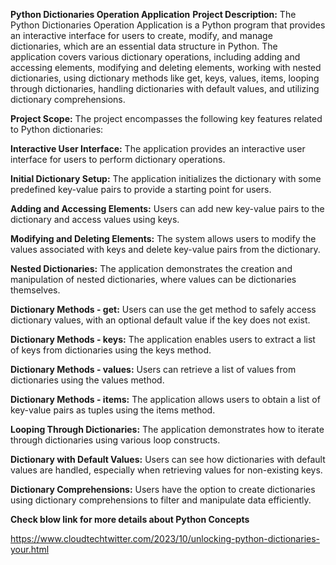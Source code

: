 ****Python Dictionaries Operation Application****
**Project Description:**
The Python Dictionaries Operation Application is a Python program that provides an interactive interface for users to create, modify, and manage dictionaries, which are an essential data structure in Python. The application covers various dictionary operations, including adding and accessing elements, modifying and deleting elements, working with nested dictionaries, using dictionary methods like get, keys, values, items, looping through dictionaries, handling dictionaries with default values, and utilizing dictionary comprehensions.

**Project Scope:**
The project encompasses the following key features related to Python dictionaries:

**Interactive User Interface:**
The application provides an interactive user interface for users to perform dictionary operations.

**Initial Dictionary Setup:**
The application initializes the dictionary with some predefined key-value pairs to provide a starting point for users.

**Adding and Accessing Elements:**
Users can add new key-value pairs to the dictionary and access values using keys.

**Modifying and Deleting Elements:**
The system allows users to modify the values associated with keys and delete key-value pairs from the dictionary.

**Nested Dictionaries:**
The application demonstrates the creation and manipulation of nested dictionaries, where values can be dictionaries themselves.

**Dictionary Methods - get:**
Users can use the get method to safely access dictionary values, with an optional default value if the key does not exist.

**Dictionary Methods - keys:**
The application enables users to extract a list of keys from dictionaries using the keys method.

**Dictionary Methods - values:**
Users can retrieve a list of values from dictionaries using the values method.

**Dictionary Methods - items:**
The application allows users to obtain a list of key-value pairs as tuples using the items method.

**Looping Through Dictionaries:**
The application demonstrates how to iterate through dictionaries using various loop constructs.

**Dictionary with Default Values:**
Users can see how dictionaries with default values are handled, especially when retrieving values for non-existing keys.

**Dictionary Comprehensions:**
Users have the option to create dictionaries using dictionary comprehensions to filter and manipulate data efficiently.

**Check blow link  for  more details about Python Concepts**

https://www.cloudtechtwitter.com/2023/10/unlocking-python-dictionaries-your.html
